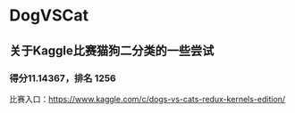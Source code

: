 # DogVSCat
## 关于Kaggle比赛猫狗二分类的一些尝试
### 得分11.14367，排名 1256
比赛入口：https://www.kaggle.com/c/dogs-vs-cats-redux-kernels-edition/
